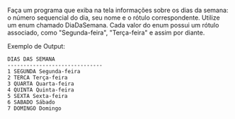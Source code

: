 Faça um programa que exiba na tela informações sobre os dias da semana: o número sequencial do dia, seu nome e o rótulo correspondente. Utilize um enum chamado DiaDaSemana. Cada valor do enum possui um rótulo associado, como "Segunda-feira", "Terça-feira" e assim por diante.

Exemplo de Output:
~~~
DIAS DAS SEMANA
------------------------------
1 SEGUNDA Segunda-feira
2 TERCA Terça-feira
3 QUARTA Quarta-feira
4 QUINTA Quinta-feira
5 SEXTA Sexta-feira
6 SABADO Sábado
7 DOMINGO Domingo
~~~